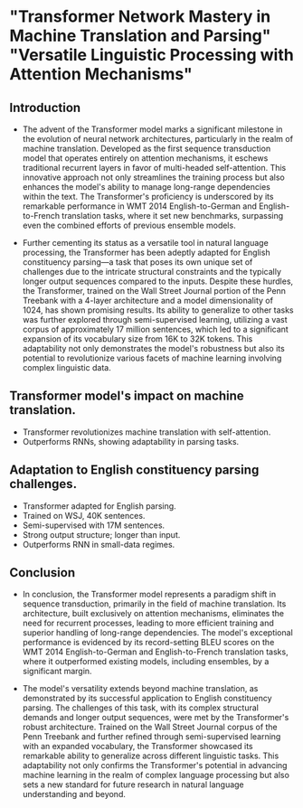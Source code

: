# "Transformer Network Mastery in Machine Translation and Parsing" "Versatile Linguistic Processing with Attention Mechanisms"

## Introduction

- The advent of the Transformer model marks a significant milestone in the evolution of neural network architectures, particularly in the realm of machine translation. Developed as the first sequence transduction model that operates entirely on attention mechanisms, it eschews traditional recurrent layers in favor of multi-headed self-attention. This innovative approach not only streamlines the training process but also enhances the model's ability to manage long-range dependencies within the text. The Transformer's proficiency is underscored by its remarkable performance in WMT 2014 English-to-German and English-to-French translation tasks, where it set new benchmarks, surpassing even the combined efforts of previous ensemble models.

- Further cementing its status as a versatile tool in natural language processing, the Transformer has been adeptly adapted for English constituency parsing—a task that poses its own unique set of challenges due to the intricate structural constraints and the typically longer output sequences compared to the inputs. Despite these hurdles, the Transformer, trained on the Wall Street Journal portion of the Penn Treebank with a 4-layer architecture and a model dimensionality of 1024, has shown promising results. Its ability to generalize to other tasks was further explored through semi-supervised learning, utilizing a vast corpus of approximately 17 million sentences, which led to a significant expansion of its vocabulary size from 16K to 32K tokens. This adaptability not only demonstrates the model's robustness but also its potential to revolutionize various facets of machine learning involving complex linguistic data.

##  Transformer model's impact on machine translation.

- Transformer revolutionizes machine translation with self-attention.
- Outperforms RNNs, showing adaptability in parsing tasks.

##  Adaptation to English constituency parsing challenges.

- Transformer adapted for English parsing.
- Trained on WSJ, 40K sentences.
- Semi-supervised with 17M sentences.
- Strong output structure; longer than input.
- Outperforms RNN in small-data regimes.

## Conclusion

- In conclusion, the Transformer model represents a paradigm shift in sequence transduction, primarily in the field of machine translation. Its architecture, built exclusively on attention mechanisms, eliminates the need for recurrent processes, leading to more efficient training and superior handling of long-range dependencies. The model's exceptional performance is evidenced by its record-setting BLEU scores on the WMT 2014 English-to-German and English-to-French translation tasks, where it outperformed existing models, including ensembles, by a significant margin.

- The model's versatility extends beyond machine translation, as demonstrated by its successful application to English constituency parsing. The challenges of this task, with its complex structural demands and longer output sequences, were met by the Transformer's robust architecture. Trained on the Wall Street Journal corpus of the Penn Treebank and further refined through semi-supervised learning with an expanded vocabulary, the Transformer showcased its remarkable ability to generalize across different linguistic tasks. This adaptability not only confirms the Transformer's potential in advancing machine learning in the realm of complex language processing but also sets a new standard for future research in natural language understanding and beyond.